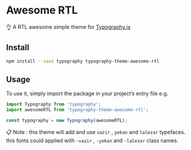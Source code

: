 # Awesome RTL

👌 A RTL awesome simple theme for [Typography.js](https://github.com/kyleamathews/typography.js)


## Install

```bash
npm install --save typography typography-theme-awesome-rtl
```

## Usage

To use it, simply import the package in your project’s entry file e.g.

```javascript
import Typography from 'typography';
import awesomeRTL from 'typography-theme-awesome-rtl';

const typography = new Typography(awesomeRTL);
```

 📋 Note : this theme will add and use `vazir` , `yekan` and `lalezar` typefaces.
this fonts could applied with `-vazir` , `-yekan` and `-lalezar` class names.  
